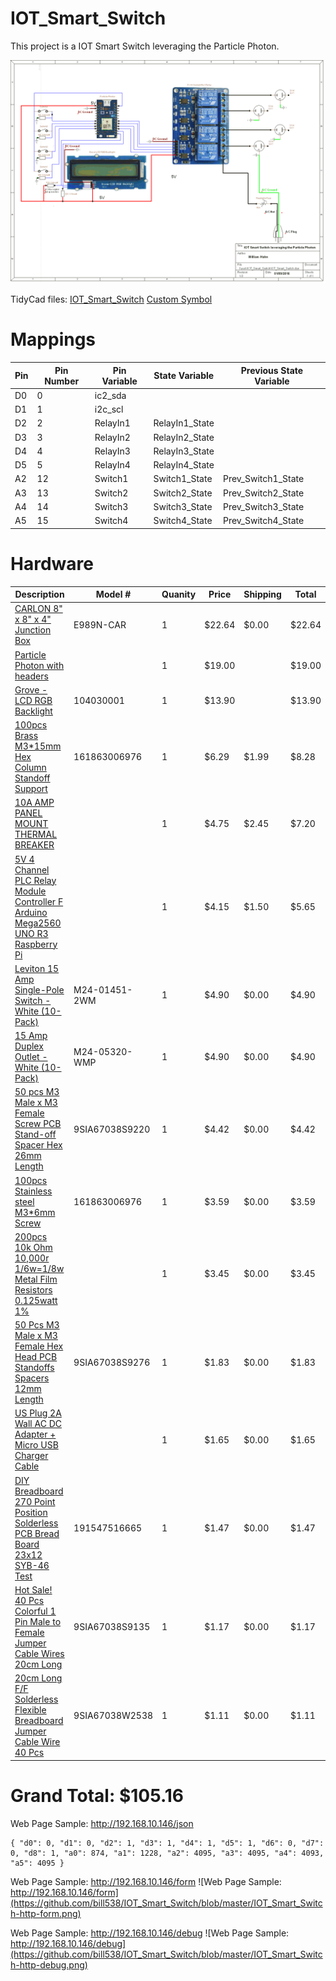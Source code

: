 # IOT_Smart_Switch
This project is a IOT Smart Switch leveraging the Particle Photon.


![Circuit Diagram - IOT_Smart_Switch](https://github.com/bill538/IOT_Smart_Switch/blob/master/IOT_Smart_Switch.png)

TidyCad files: 
  [IOT_Smart_Switch](https://github.com/bill538/IOT_Smart_Switch/blob/master/IOT_Smart_Switch.dsn)
  [Custom Symbol](https://github.com/bill538/IOT_Smart_Switch/blob/master/particle.TCLib)



# Mappings
Pin     | Pin Number | Pin Variable   | State Variable | Previous State Variable
------- | ---------- | -------------- | -------------- | ----------------------- 
D0 | 0 |ic2_sda
D1 | 1 | i2c_scl 
D2 | 2 | RelayIn1 | RelayIn1_State |
D3 | 3 | RelayIn2 | RelayIn2_State |
D4 | 4 | RelayIn3 | RelayIn3_State |
D5 | 5 | RelayIn4 | RelayIn4_State |
A2 | 12 | Switch1 | Switch1_State | Prev_Switch1_State
A3 | 13 | Switch2 | Switch2_State | Prev_Switch2_State
A4 | 14 | Switch3 | Switch3_State | Prev_Switch3_State
A5 | 15 | Switch4 | Switch4_State | Prev_Switch4_State
  
# Hardware
Description     | Model #         | Quanity | Price | Shipping | Total 
--------------- | --------------- | ------- | ---- | -------- | -----
[CARLON 8" x 8" x 4" Junction Box](http://www.lowes.com/ProductDisplay?productId=3260229) | E989N-CAR | 1 | $22.64 | $0.00 | $22.64 |
[Particle Photon with headers](https://store.particle.io/collections/photon) | | 1 | $19.00 |  | $19.00
[Grove - LCD RGB Backlight](http://www.seeedstudio.com/depot/Grove-LCD-RGB-Backlight-p-1643.html) | 104030001 | 1 | $13.90 | | $13.90
[100pcs Brass M3*15mm Hex Column Standoff Support](http://www.ebay.com/itm/161863006976) | 161863006976 | 1 | $6.29 | $1.99 | $8.28
[10A AMP PANEL MOUNT THERMAL BREAKER](http://www.ebay.com/itm/172007409375) | | 1 | $4.75 | $2.45 | $7.20 |
[5V 4 Channel PLC Relay Module Controller F Arduino Mega2560 UNO R3 Raspberry Pi](http://www.ebay.com/itm/331591955325) | | 1 | $4.15 | $1.50 | $5.65 
[Leviton 15 Amp Single-Pole Switch - White (10-Pack)](http://www.homedepot.com/p/Leviton-15-Amp-Single-Pole-Switch-White-10-Pack-M24-01451-2WM/100075329) | M24-01451-2WM | 1 | $4.90 | $0.00 | $4.90
[15 Amp Duplex Outlet - White (10-Pack)](http://www.homedepot.com/p/Leviton-15-Amp-Duplex-Outlet-White-10-Pack-M24-05320-WMP/100055784) | M24-05320-WMP | 1 | $4.90 | $0.00 | $4.90
[50 pcs M3 Male x M3 Female Screw PCB Stand-off Spacer Hex 26mm Length](http://www.newegg.com/Product/Product.aspx?Item=9SIA67038S9220) | 9SIA67038S9220 | 1 | $4.42 | $0.00 | $4.42
[100pcs Stainless steel M3*6mm Screw](http://www.ebay.com/itm/161863006976) | 161863006976 | 1 | $3.59 | $0.00 | $3.59
[200pcs 10k Ohm 10,000r 1/6w=1/8w Metal Film Resistors 0.125watt 1%](http://www.ebay.com/itm/like/301642249557?ul_noapp=true&chn=ps&lpid=82) | | 1 | $3.45 | $0.00 | $3.45
[50 Pcs M3 Male x M3 Female Hex Head PCB Standoffs Spacers 12mm Length](http://www.newegg.com/Product/Product.aspx?Item=9SIA67038S9276) | 9SIA67038S9276 | 1 | $1.83 | $0.00 | $1.83
[US Plug 2A Wall AC DC Adapter + Micro USB Charger Cable](http://www.ebay.com/itm/like/281761499068?ul_noapp=true&chn=ps&lpid=82) | | 1 | $1.65 | $0.00 | $1.65 
[DIY Breadboard 270 Point Position Solderless PCB Bread Board 23x12 SYB-46 Test](http://www.ebay.com/itm/191547516665) | 191547516665 | 1 | $1.47 | $0.00 | $1.47
[Hot Sale! 40 Pcs Colorful 1 Pin Male to Female Jumper Cable Wires 20cm Long](http://www.newegg.com/Product/Product.aspx?Item=9SIA67038S9135) | 9SIA67038S9135 | 1 |$1.17 | $0.00 | $1.17
[20cm Long F/F Solderless Flexible Breadboard Jumper Cable Wire 40 Pcs](http://www.newegg.com/Product/Product.aspx?Item=9SIA67038W2538) | 9SIA67038W2538 | 1 | $1.11 | $0.00 | $1.11
# Grand Total: $105.16

Web Page Sample: http://192.168.10.146/json
```
{ "d0": 0, "d1": 0, "d2": 1, "d3": 1, "d4": 1, "d5": 1, "d6": 0, "d7": 0, "d8": 1, "a0": 874, "a1": 1228, "a2": 4095, "a3": 4095, "a4": 4093, "a5": 4095 }
```

Web Page Sample: http://192.168.10.146/form
![Web Page Sample: http://192.168.10.146/form](https://github.com/bill538/IOT_Smart_Switch/blob/master/IOT_Smart_Switch-http-form.png)

Web Page Sample: http://192.168.10.146/debug
![Web Page Sample: http://192.168.10.146/debug](https://github.com/bill538/IOT_Smart_Switch/blob/master/IOT_Smart_Switch-http-debug.png)

